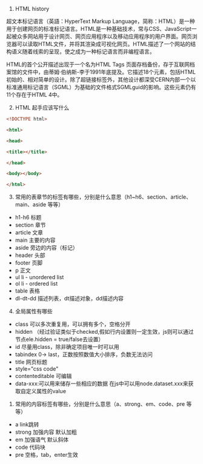 1. HTML history

超文本标记语言（英語：HyperText Markup Language，简称：HTML）是一种用于创建网页的标准标记语言。HTML是一种基础技术，常与CSS、JavaScript一起被众多网站用于设计网页、网页应用程序以及移动应用程序的用户界面。网页浏览器可以读取HTML文件，并将其渲染成可视化网页。HTML描述了一个网站的结构语义随着线索的呈现，使之成为一种标记语言而非编程语言。

HTML的首个公开描述出现于一个名为HTML Tags 页面存档备份，存于互联网档案馆的文件中，由蒂姆·伯纳斯-李于1991年底提及。它描述18个元素，包括HTML初始的、相对简单的设计。除了超链接标签外，其他设计都深受CERN内部一个以标准通用标记语言（SGML）为基础的文件格式SGMLguid的影响。这些元素仍有11个存在于HTML 4中。

2. HTML 起手应该写什么

```html
<!DOCTYPE html>

<html>

<head>

<title></title>

</head>

<body></body>

</html>
```

3. 常用的表章节的标签有哪些，分别是什么意思（h1~h6、section、article、main、aside 等等）
* h1-h6 标题
* section 章节
* article 文章
* main 主要的内容
* aside 旁边的内容（标记）
* header 头部
* footer 页脚
* p 正文
* ul li - unordered list
* ol li - ordered list
* table 表格
* dl-dt-dd 描述列表，dt描述对象，dd描述内容

4. 全局属性有哪些
* class 可以多次重复用，可以拥有多个，空格分开
* hidden （经过验证类似于checked,假如行内设置则一定生效，js则可以通过节点ele.hidden = true/false去设置）
* id 尽量用class，除非确定项目唯一时可以用
* tabindex 0-> last，正数按照数值大小排序，负数无法访问
* title 网页标题
* style="css code" 
* contenteditable 可编辑
* data-xxx:可以用来储存一些相应的数据 在js中可以用node.dataset.xxx来获取自定义属性的value

1. 常用的内容标签有哪些，分别是什么意思（a、strong、em、code、pre 等等）

* a link跳转
* strong 加强内容 默认加粗
* em 加强语气 默认斜体
* code 代码块
* pre 空格，tab，enter生效
